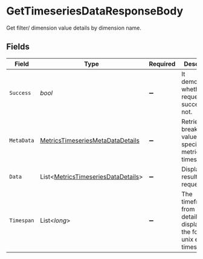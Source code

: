 # GetTimeseriesDataResponseBody

Get filter/ dimension value details by dimension name.


## Fields

| Field                                                                                           | Type                                                                                            | Required                                                                                        | Description                                                                                     | Example                                                                                         |
| ----------------------------------------------------------------------------------------------- | ----------------------------------------------------------------------------------------------- | ----------------------------------------------------------------------------------------------- | ----------------------------------------------------------------------------------------------- | ----------------------------------------------------------------------------------------------- |
| `Success`                                                                                       | *bool*                                                                                          | :heavy_minus_sign:                                                                              | It demonstrates whether the request is successful or not.                                       |                                                                                                 |
| `MetaData`                                                                                      | [MetricsTimeseriesMetaDataDetails](../../Models/Components/MetricsTimeseriesMetaDataDetails.md) | :heavy_minus_sign:                                                                              | Retrieves breakdown values for a specified metric and timespan                                  |                                                                                                 |
| `Data`                                                                                          | List<[MetricsTimeseriesDataDetails](../../Models/Components/MetricsTimeseriesDataDetails.md)>   | :heavy_minus_sign:                                                                              | Displays the result of the request.                                                             |                                                                                                 |
| `Timespan`                                                                                      | List<*long*>                                                                                    | :heavy_minus_sign:                                                                              | The timeframe from and to details displayed in the form of unix epoch timestamps.<br/>          | {<br/>"availableValue": [<br/>1610025789,<br/>1610025947<br/>]<br/>}                            |